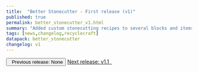 ```yaml
---
title:  "Better Stonecutter - First release (v1)"
published: true
permalink: better_stonecutter_v1.html
summary: "Added custom stonecutting recipes to several blocks and items."
tags: [news,changelog,recyclecraft]
datapack: better_stonecutter
changelog: v1
---
```



<div class="btn-group">
    <button type="button" class="btn btn-default disabled"><i class="fa fa-caret-left"></i>&nbsp; Previous release: None</button>
    <a href="better_stonecutter_v1.1.html" role="button" class="btn btn-primary">Next release: v1.1 &nbsp;<i class="fa fa-caret-right"></i></a>
</div>